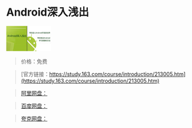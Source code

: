 # Android深入浅出

![img](../../../assets/study163/free/6597979062772893679.jpg)

> 价格：免费

> [官方链接：https://study.163.com/course/introduction/213005.htm](https://study.163.com/course/introduction/213005.htm)

> [阿里网盘：]()

> [百度网盘：]()

> [夸克网盘：]()
